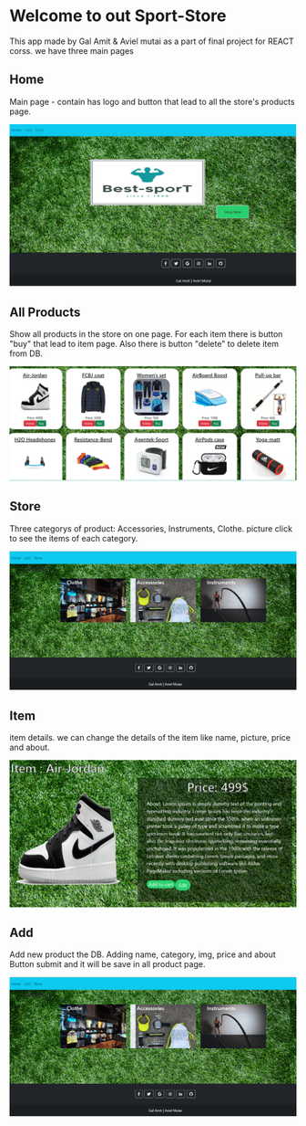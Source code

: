 # Welcome to out Sport-Store
This app made by Gal Amit & Aviel mutai as a part of final project for REACT corss.
we have three main pages

## Home 
Main page - contain has logo and button that lead to all the store's products page.

<img src="src\README_img\home.jpg"  class='imgRead' alt="Alt text" >

## All Products 
Show all products in the store on one page.
For each item there is button "buy" that lead to item page.
Also there is button "delete" to delete item from DB.

<img src="src\README_img\AllProducts.png"  class='imgRead' alt="Alt text" >

## Store 
Three categorys of product: Accessories, Instruments, Clothe.
picture click to see the items of each category.

<img src="src\README_img\store.png"  class='imgRead' alt="Alt text" >

## Item
item details. we can change the details of the item like name, picture, price and about.

<img src="src\README_img\ItemDetails.png"  class='imgRead' alt="Alt text" >

## Add 
Add new product the DB.
Adding name, category, img, price and about
Button submit and it will be save in all product page.

 <img src="src\README_img\store.png"  class='imgRead' alt="Alt text" >
 

